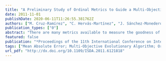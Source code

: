 ```yaml
---
title: "A Preliminary Study of Ordinal Metrics to Guide a Multi-Objective Evolutionary Algorithm"
date: 2011-11-01
publishDate: 2020-06-11T11:26:55.381762Z
authors: ["M. Cruz-Ramírez", "C. Hervás-Martínez", "J. Sánchez-Monedero", "P. A. Gutiérrez"]
publication_types: ["0"]
abstract: "There are many metrics available to measure the goodness of a classifier when working with ordinal datasets. These measures are divided into product-moment and association metrics. In this paper, the behavior of several metrics is studied in different situations. In addition, two new measures associated with an ordinal classifier are defined: the maximum and the minimum mean absolute error of all the classes. From the results of this comparison, a pair of metrics is selected (one associated to the overall error and another one to the error of the class with lowest level of classification) to guide the evolution of a multi-objective evolutionary algorithm, obtaining good results in generalization on ordinal datasets."
featured: false
publication: "*Proceedings of the 11th International Conference on Intelligent Systems Design and Applications (ISDA 2011)*"
tags: ["Mean Absolute Error; Multi-Objective Evolutionary Algorithm; OrdinalMeasures;"]
url_pdf: "http://dx.doi.org/10.1109/ISDA.2011.6121818"
---
```


